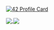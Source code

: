 
[![42 Profile Card](https://1337-readme.vercel.app/api/profile?cursus=42cursus&dark=true&login=zael-mab&grade=hide)](https://github.com/mohouyizme/1337-readme)

<a href="https://github.com/zael-mab?tab=repositories">
 <img align="center" src="https://github-readme-stats.vercel.app/api?username=zael-mab&line_height=40&show_icons=true&theme=dark">
</a>
<a href="https://github.com/zael-mab?tab=repositories">
  <img align="center" src="https://github-readme-stats.vercel.app/api/top-langs/?username=zael-mab&theme=dark"/>
</a>

